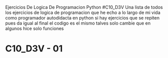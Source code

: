 Ejercicios De Logica De Programacion Python #C10_D3V
Una lista de todos los ejercicios de logica de programacion que he echo a lo largo de mi vida
como programador autodidacta en python
si hay ejercicios que se repiten pues da igual al final el codigo es el mismo talves solo cambie
que en algunos hice solo funciones
# C10_D3V - 01
